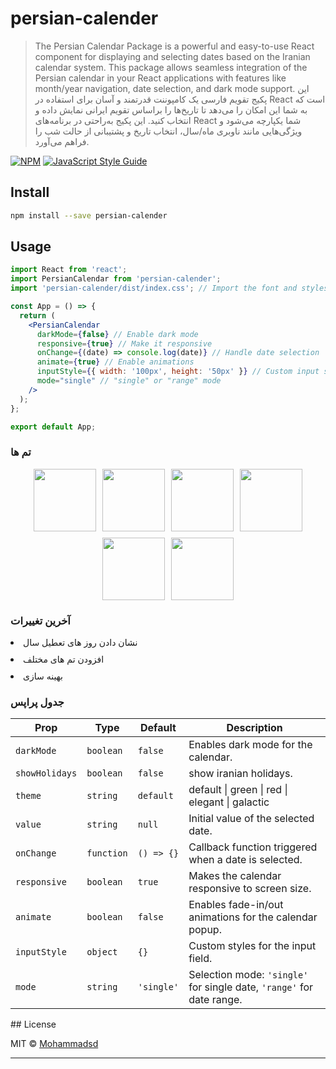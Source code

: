 # persian-calender

> The Persian Calendar Package is a powerful and easy-to-use React component for displaying and selecting dates based on the Iranian  calendar system. This package allows seamless integration of the Persian calendar in your React applications with features like month/year navigation, date selection, and dark mode support. این پکیج تقویم فارسی یک کامپوننت قدرتمند و آسان برای استفاده در React است که به شما این امکان را می‌دهد تا تاریخ‌ها را براساس تقویم ایرانی  نمایش داده و انتخاب کنید. این پکیج به‌راحتی در برنامه‌های React شما یکپارچه می‌شود و ویژگی‌هایی مانند ناوبری ماه/سال، انتخاب تاریخ و پشتیبانی از حالت شب را فراهم می‌آورد.

[![NPM](https://img.shields.io/npm/v/persian-calender.svg)](https://www.npmjs.com/package/persian-calender) [![JavaScript Style Guide](https://img.shields.io/badge/code_style-standard-brightgreen.svg)](https://standardjs.com)

## Install

```bash
npm install --save persian-calender
```

## Usage

```jsx
import React from 'react';
import PersianCalendar from 'persian-calender';
import 'persian-calender/dist/index.css'; // Import the font and styles

const App = () => {
  return (
    <PersianCalendar
      darkMode={false} // Enable dark mode
      responsive={true} // Make it responsive
      onChange={(date) => console.log(date)} // Handle date selection
      animate={true} // Enable animations
      inputStyle={{ width: '100px', height: '50px' }} // Custom input styles
      mode="single" // "single" or "range" mode
    />
  );
};

export default App;
```
### تم ها
<div style="display: flex; flex-wrap: wrap; justify-content: center; gap: 10px;">
  <img src="http://sotpay.liara.run/files/upload/image-1742643375999.png" width="100" />
  <img src="http://sotpay.liara.run/files/upload/image-1742643408391.png" width="100" />
  <img src="http://sotpay.liara.run/files/upload/image-1742643435387.png" width="100" />
  <img src="http://sotpay.liara.run/files/upload/image-1742643453695.png" width="100" />
  <img src="http://sotpay.liara.run/files/upload/image-1742643466359.png" width="100" />
  <img src="http://sotpay.liara.run/files/upload/image-1742643476909.png" width="100" />
</div>


### آخرین تغییرات
<div style="display: flex; flex-wrap: wrap; justify-content: center; gap: 10px; flex-direction: column;">
<li>نشان دادن روز های تعطیل سال</li>
<li>افزودن تم های مختلف</li>
<li>بهینه سازی</li>
</div>


### جدول پراپس


<table>
  <thead>
    <tr>
      <th>Prop</th>
      <th>Type</th>
      <th>Default</th>
      <th>Description</th>
    </tr>
  </thead>
  <tbody>
    <tr>
      <td><code>darkMode</code></td>
      <td><code>boolean</code></td>
      <td><code>false</code></td>
      <td>Enables dark mode for the calendar.</td>
    </tr>
    <tr>
    <tr>
      <td><code>showHolidays</code></td>
      <td><code>boolean</code></td>
      <td><code>false</code></td>
      <td>show iranian holidays.</td>
    </tr>
    <tr>
      <td><code>theme</code></td>
      <td><code>string</code></td>
      <td><code>default</code></td>
      <td>default | green | red | elegant | galactic</td>
    </tr>
    <tr>
      <td><code>value</code></td>
      <td><code>string</code></td>
      <td><code>null</code></td>
      <td>Initial value of the selected date.</td>
    </tr>
    <tr>
      <td><code>onChange</code></td>
      <td><code>function</code></td>
      <td><code>() => {}</code></td>
      <td>Callback function triggered when a date is selected.</td>
    </tr>
    <tr>
      <td><code>responsive</code></td>
      <td><code>boolean</code></td>
      <td><code>true</code></td>
      <td>Makes the calendar responsive to screen size.</td>
    </tr>
    <tr>
      <td><code>animate</code></td>
      <td><code>boolean</code></td>
      <td><code>false</code></td>
      <td>Enables fade-in/out animations for the calendar popup.</td>
    </tr>
    <tr>
      <td><code>inputStyle</code></td>
      <td><code>object</code></td>
      <td><code>{}</code></td>
      <td>Custom styles for the input field.</td>
    </tr>
    <tr>
      <td><code>mode</code></td>
      <td><code>string</code></td>
      <td><code>'single'</code></td>
      <td>Selection mode: <code>'single'</code> for single date, <code>'range'</code> for date range.</td>
    </tr>
  </tbody>
</table>
## License

MIT © [Mohammadsd](https://github.com/Mohammadsd1386)

---
